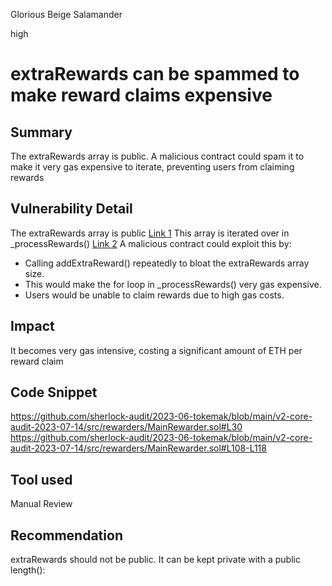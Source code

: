 Glorious Beige Salamander

high

# extraRewards can be spammed to make reward claims expensive
## Summary
The extraRewards array is public. A malicious contract could spam it to make it very gas expensive to iterate, preventing users from claiming rewards
## Vulnerability Detail 
The extraRewards array is public  [Link 1](https://github.com/sherlock-audit/2023-06-tokemak/blob/main/v2-core-audit-2023-07-14/src/rewarders/MainRewarder.sol#L30) This array is iterated over in _processRewards()  [Link 2](https://github.com/sherlock-audit/2023-06-tokemak/blob/main/v2-core-audit-2023-07-14/src/rewarders/MainRewarder.sol#L108-L118)
A malicious contract could exploit this by:
- Calling addExtraReward() repeatedly to bloat the extraRewards array size.
- This would make the for loop in _processRewards() very gas expensive.
- Users would be unable to claim rewards due to high gas costs.

## Impact
It becomes very gas intensive, costing a significant amount of ETH per reward claim
## Code Snippet
https://github.com/sherlock-audit/2023-06-tokemak/blob/main/v2-core-audit-2023-07-14/src/rewarders/MainRewarder.sol#L30
https://github.com/sherlock-audit/2023-06-tokemak/blob/main/v2-core-audit-2023-07-14/src/rewarders/MainRewarder.sol#L108-L118
## Tool used

Manual Review

## Recommendation 
extraRewards should not be public. It can be kept private with a public length():
